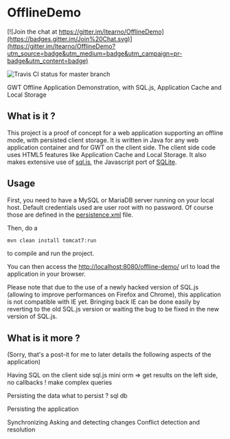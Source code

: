 OfflineDemo
===========

[![Join the chat at https://gitter.im/ltearno/OfflineDemo](https://badges.gitter.im/Join%20Chat.svg)](https://gitter.im/ltearno/OfflineDemo?utm_source=badge&utm_medium=badge&utm_campaign=pr-badge&utm_content=badge)

![Travis CI status for master branch](https://travis-ci.org/ltearno/OfflineDemo.svg?branch=master)

GWT Offline Application Demonstration, with SQL.js, Application Cache and Local Storage

## What is it ?

This project is a proof of concept for a web application supporting an offline mode, with persisted client storage.
It is written in Java for any web application container and for GWT on the client side.
The client side code uses HTML5 features like Application Cache and Local Storage. It also makes extensive use of [sql.js](https://github.com/kripken/sql.js), the Javascript port of [SQLite](http://www.sqlite.org/).

## Usage

First, you need to have a MySQL or MariaDB server running on your local host. Default credentials used are user root with no password. Of course those are defined in the [persistence.xml](src/META-INF/persistence.xml) file.

Then, do a 

```bash
mvn clean install tomcat7:run
```

to compile and run the project.

You can then access the [http://localhost:8080/offline-demo/](http://localhost:8080/offline-demo/) url to load the application in your browser.

Please note that due to the use of a newly hacked version of SQL.js (allowing to improve performances on Firefox and Chrome), this application is not compatible with IE yet. Bringing back IE can be done easily by reverting to the old SQL.js version or waiting the bug to be fixed in the new version of SQL.js.

## What is it more ?

(Sorry, that's a post-it for me to later details the following aspects of the application)

Having SQL on the client side
sql.js
mini orm => get results on the left side, no callbacks ! make complex queries

Persisting the data
what to persist ? sql db

Persisting the application

Synchronizing
Asking and detecting changes
Conflict detection and resolution

